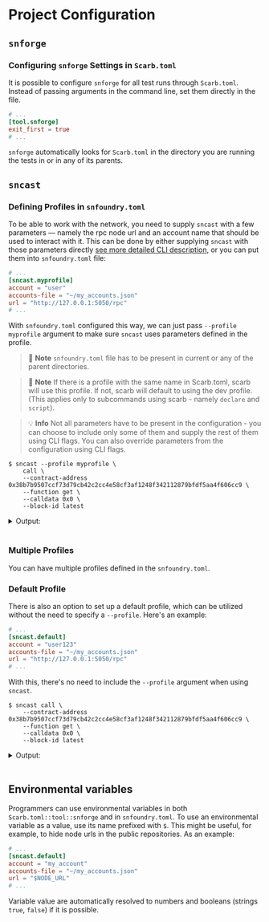 # Project Configuration

## `snforge`

### Configuring `snforge` Settings in `Scarb.toml`

It is possible to configure `snforge` for all test runs through `Scarb.toml`.
Instead of passing arguments in the command line, set them directly in the file.

```toml
# ...
[tool.snforge]
exit_first = true
# ...
```

`snforge` automatically looks for `Scarb.toml` in the directory you are running the tests in or in any of its parents.

## `sncast`

### Defining Profiles in `snfoundry.toml`

To be able to work with the network, you need to supply `sncast` with a few parameters —
namely the rpc node url and an account name that should be used to interact with it.
This can be done
by either supplying `sncast` with those parameters directly [see more detailed CLI description,](../appendix/sncast.md)
or you can put them into `snfoundry.toml` file:

```toml
# ...
[sncast.myprofile]
account = "user"
accounts-file = "~/my_accounts.json"
url = "http://127.0.0.1:5050/rpc"
# ...
```

With `snfoundry.toml` configured this way, we can just pass `--profile myprofile` argument to make sure `sncast` uses parameters
defined in the profile.

> 📝 **Note**
> `snfoundry.toml` file has to be present in current or any of the parent directories.

> 📝 **Note**
> If there is a profile with the same name in Scarb.toml, scarb will use this profile. If not, scarb will default to using the dev profile.
> (This applies only to subcommands using scarb - namely `declare` and `script`).

> 💡 **Info**
> Not all parameters have to be present in the configuration - you can choose to include only some of them and supply
> the rest of them using CLI flags. You can also override parameters from the configuration using CLI flags.

```shell
$ sncast --profile myprofile \
    call \
    --contract-address 0x38b7b9507ccf73d79cb42c2cc4e58cf3af1248f342112879bfdf5aa4f606cc9 \
    --function get \
    --calldata 0x0 \
    --block-id latest
```

<details>
<summary>Output:</summary>

```shell
command: call
response: [0x0]
```
</details>
<br>

### Multiple Profiles

You can have multiple profiles defined in the `snfoundry.toml`.

### Default Profile

There is also an option to set up a default profile, which can be utilized without the need to specify a `--profile`. Here's an example:

```toml
# ...
[sncast.default]
account = "user123"
accounts-file = "~/my_accounts.json"
url = "http://127.0.0.1:5050/rpc"
# ...
```

With this, there's no need to include the `--profile` argument when using `sncast`.

```shell
$ sncast call \
    --contract-address 0x38b7b9507ccf73d79cb42c2cc4e58cf3af1248f342112879bfdf5aa4f606cc9 \
    --function get \
    --calldata 0x0 \
    --block-id latest
```

<details>
<summary>Output:</summary>

```shell
command: call
response: [0x1, 0x23, 0x4]
```
</details>
<br>

## Environmental variables

Programmers can use environmental variables in both `Scarb.toml::tool::snforge` and in `snfoundry.toml`. To use an environmental variable as a value, use its name prefixed with `$`. 
This might be useful, for example, to hide node urls in the public repositories. 
As an example:

```toml
# ...
[sncast.default]
account = "my_account"
accounts-file = "~/my_accounts.json"
url = "$NODE_URL"
# ...
```

Variable value are automatically resolved to numbers and booleans (strings `true`, `false`) if it is possible.
